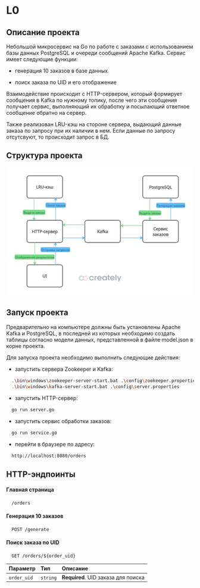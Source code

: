 
# L0

## Описание проекта

Небольшой микросервис на Go по работе с заказами с использованием базы данных PostgreSQL и очереди сообщений Apache Kafka. Сервис имеет следующие функции:

- генерация 10 заказов в базе данных

- поиск заказа по UID и его отображение

Взаимодействие происходит с HTTP-сервером, который формирует сообщения в Kafka по нужному топику, после чего эти сообщения получает сервис, выполняющий их обработку и посылающий ответное сообщение обратно на сервер.

Также реализован LRU-кэш на стороне сервера, выдающий данные заказа по запросу при их наличии в нем. Если данные по запросу отсутсвуют, то происходит запрос в БД.

## Структура проекта

![Структура](/L0/schema.png)
## Запуск проекта

Предварительно на компьютере должны быть установлены Apache Kafka и PostgreSQL, в последней из которых необходимо создать таблицы согласно модели данных, представленной в файле model.json в корне проекта.

Для запуска проекта необходимо выполнить следующие действия:

- запустить сервера Zookeeper и Kafka:

```bash
  .\bin\windows\zookeeper-server-start.bat .\config\zookeeper.properties.
  .\bin\windows\kafka-server-start.bat .\config\server.properties
```

- запустить HTTP-сервер:

```bash
  go run server.go
```

- запустить сервис обработки заказов:

```bash
  go run service.go
```

- перейти в браузере по адресу:

```bash
  http://localhost:8080/orders
```
## HTTP-эндпоинты

#### Главная страница

```http
  /orders
```

#### Генерация 10 заказов

```http
  POST /generate
```

#### Поиск заказа по UID

```http
  GET /orders/${order_uid}
```

| Параметр | Тип     | Описание                       |
| :-------- | :------- | :-------------------------------- |
| `order_uid`      | `string` | **Required**. UID заказа для поиска |